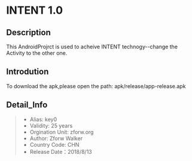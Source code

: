 # INTENT  1.0

## Description
  This AndroidProjrct is used to acheive INTENT technogy--change the Activity to the other one.

## Introdution
  To download the apk,please open the path: apk/release/app-release.apk

## Detail_Info
> * Alias: key0
> * Validity: 25 years
> * Orgination Unit: zforw.org
> * Author: Zforw Walker
> * Country Code: CHN
> * Release Date：2018/8/13













